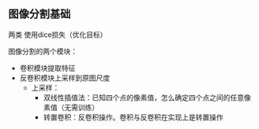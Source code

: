 ## 图像分割基础

两类 使用dice损失（优化目标）

图像分割的两个模块：

- 卷积模块提取特征
- 反卷积模块上采样到原图尺度
  - 上采样：
    - 双线性插值法：已知四个点的像素值，怎么确定四个点之间的任意像素值（无需训练）
    - 转置卷积：反卷积操作。卷积与反卷积在实现上是转置操作

